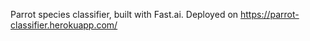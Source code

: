 Parrot species classifier, built with Fast.ai.
Deployed on https://parrot-classifier.herokuapp.com/
